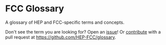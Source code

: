 # FCC Glossary

A glossary of HEP and FCC-specific terms and concepts.

Don't see the term you are looking for? Open an [issue]!
Or [contribute] with a pull request at <https://github.com/HEP-FCC/glossary>.

[issue]: https://github.com/HEP-FCC/glossary/issues/new/choose
[contribute]: https://github.com/HEP-FCC/glossary/blob/master/CONTRIBUTING.md

